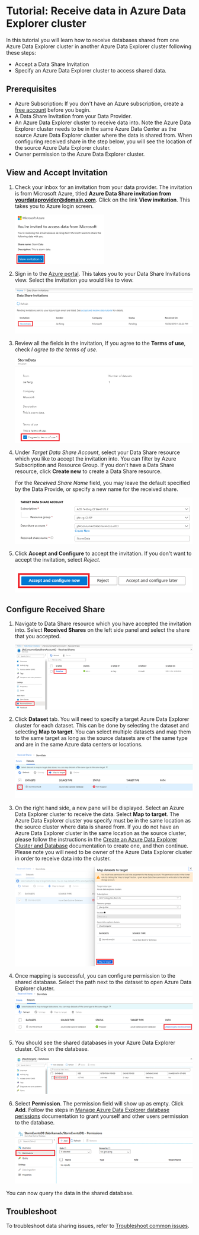 # Tutorial: Receive data in Azure Data Explorer cluster 

In this tutorial you will learn how to receive databases shared from one Azure Data Explorer cluster in another Azure Data Explorer cluster following these steps:

* Accept a Data Share Invitation
* Specify an Azure Data Explorer cluster to access shared data. 

## Prerequisites

* Azure Subscription: If you don't have an Azure subscription, create a [free account](https://azure.microsoft.com/free/) before you begin.
* A Data Share Invitation from your Data Provider.
* An Azure Data Explorer cluster to receive data into. Note the Azure Data Explorer cluster needs to be in the same Azure Data Center as the source Azure Data Explorer cluster where the data is shared from. When configuring received share in the step below, you will see the location of the source Azure Data Explorer cluster.
* Owner permission to the Azure Data Explorer cluster.

## View and Accept Invitation

1. Check your inbox for an invitation from your data provider. The invitation is from Microsoft Azure, titled **Azure Data Share invitation from <yourdataprovider@domain.com>**. Click on the link **View invitation**. This takes you to Azure login screen.

    <img src="./media/invitation-email.png" width="50%">  

1. Sign in to the [Azure portal](https://portal.azure.com/). This takes you to your Data Share Invitations view. Select the invitation you would like to view. 

    <img src="./media/invitations.png">  

1. Review all the fields in the invitation, If you agree to the **Terms of use**, check *I agree to the terms of use*. 

    <img src="./media/terms-of-use.png">  

1. Under *Target Data Share Account*, select your Data Share resource which you like to accept the invitation into. You can filter by Azure Subscription and Resource Group. If you don't have a Data Share resource, click **Create new** to create a Data Share resource. 

    For the *Received Share Name* field, you may leave the default specified by the Data Provide, or specify a new name for the received share. 

    <img src="./media/target-data-share.png">  

1. Click **Accept and Configure** to accept the invitation. If you don't want to accept the invitation, select *Reject*. 

    <img src="./media/accept-options.png">  


## Configure Received Share
1. Navigate to Data Share resource which you have accepted the invitation into.  Select **Received Shares** on the left side panel and select the share that you accepted. 

    <img src="./media/received-share.png">  

1. Click **Dataset** tab. You will need to specify a target Azure Data Explorer cluster for each dataset. This can be done by selecting the dataset and selecting **Map to target**. You can select multiple datasets and map them to the same target as long as the source datasets are of the same type and are in the same Azure data centers or locations. 

    <img src="./media/received-share-dataset.png">  

1. On the right hand side, a new pane will be displayed. Select an Azure Data Explorer cluster to receive the data. Select **Map to target**. The Azure Data Explorer cluster you specify must be in the same location as the source cluster where data is shared from. If you do not have an Azure Data Explorer cluster in the same location as the source cluster, please follow the instructions in the [Create an Azure Data Explorer Cluster and Database](https://docs.microsoft.com/azure/data-explorer/create-cluster-database-portal) documentation to create one, and then continue. Please note you will need to be owner of the Azure Data Explorer cluster in order to receive data into the cluster.

    <img src="./media/map-dataset.png">  

1. Once mapping is successful, you can configure permission to the shared database. Select the path next to the dataset to open Azure Data Explorer cluster.
    <img src="./media/dataset-mapped.png" >  

1. You should see the shared databases in your Azure Data Explorer cluster. Click on the database.
    
    <img src="./media/target-adx.png" >  
    
1. Select **Permission**. The permission field will show up as empty. Click **Add**. Follow the steps in [Manage Azure Data Explorer database perissions](https://docs.microsoft.com/en-us/azure/data-explorer/manage-database-permissions) documentation to grant yourself and other users permission to the database.

    <img src="./media/shared-db-permission.png" >
    
You can now query the data in the shared database.
    
## Troubleshoot
To troubleshoot data sharing issues, refer to [Troubleshoot common issues](troubleshoot-adx-sharing.md).
